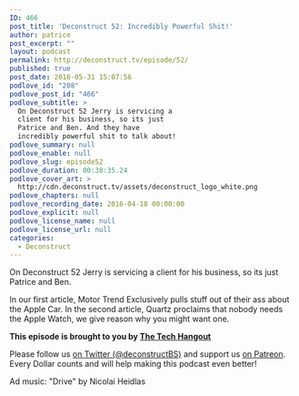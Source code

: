 ```yaml
---
ID: 466
post_title: 'Deconstruct 52: Incredibly Powerful Shit!'
author: patrice
post_excerpt: ""
layout: podcast
permalink: http://deconstruct.tv/episode/52/
published: true
post_date: 2016-05-31 15:07:56
podlove_id: "208"
podlove_post_id: "466"
podlove_subtitle: >
  On Deconstruct 52 Jerry is servicing a
  client for his business, so its just
  Patrice and Ben. And they have
  incredibly powerful shit to talk about!
podlove_summary: null
podlove_enable: null
podlove_slug: episode52
podlove_duration: 00:38:35.24
podlove_cover_art: >
  http://cdn.deconstruct.tv/assets/deconstruct_logo_white.png
podlove_chapters: null
podlove_recording_date: 2016-04-18 00:00:00
podlove_explicit: null
podlove_license_name: null
podlove_license_url: null
categories:
  - Deconstruct
---
```

<p>On Deconstruct 52 Jerry is servicing a client for his business, so its just Patrice and Ben.  </p>
<p>In our first article, Motor Trend Exclusively pulls stuff out of their ass about the Apple Car.  In the second article, Quartz proclaims that nobody needs the Apple Watch, we give reason why you might want one.</p>
<p><strong>This episode is brought to you by <a href="http://thetechhangout.com">The Tech Hangout</a></strong>
</p>
<p>
Please follow us <a href="http://twitter.com/deconstructBS">on Twitter (@deconstructBS)</a> and support us <a href="http://patreon.com/deconstruct">on Patreon</a>. Every Dollar counts and will help making this podcast even better!
</p>
<p>Ad music: "Drive" by Nicolai Heidlas</p>